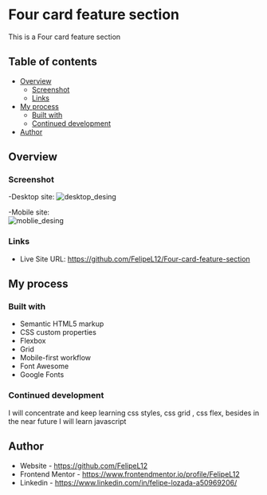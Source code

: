 # Four card feature section

This is a Four card feature section 

## Table of contents

- [Overview](#overview)
  - [Screenshot](#screenshot)
  - [Links](#links)
- [My process](#my-process)
  - [Built with](#built-with)
  - [Continued development](#continued-development)
- [Author](#author)


## Overview

### Screenshot

-Desktop site:
![desktop_desing](https://user-images.githubusercontent.com/80472739/157774847-dbe0fe6d-1146-48e1-9ad0-2b68afbbe877.jpg)


-Mobile site: <br>
![moblie_desing](https://user-images.githubusercontent.com/80472739/157774878-3b8718a8-f523-4ad0-9846-3c86e5392b57.jpg)



### Links

- Live Site URL: https://github.com/FelipeL12/Four-card-feature-section


## My process

### Built with

- Semantic HTML5 markup
- CSS custom properties
- Flexbox
- Grid
- Mobile-first workflow
- Font Awesome
- Google Fonts


### Continued development

I will concentrate and keep learning css styles, css grid , css flex, besides in the near future I will learn javascript


## Author

- Website - https://github.com/FelipeL12
- Frontend Mentor - https://www.frontendmentor.io/profile/FelipeL12
- Linkedin - https://www.linkedin.com/in/felipe-lozada-a50969206/
